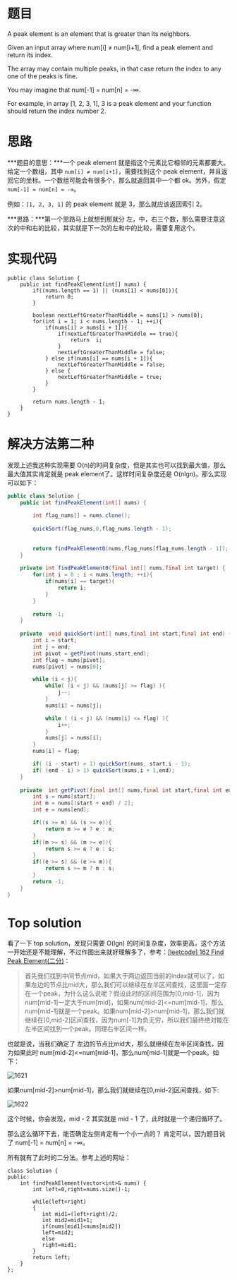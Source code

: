 # 题目

A peak element is an element that is greater than its neighbors.

Given an input array where num[i] ≠ num[i+1], find a peak element and return its index.

The array may contain multiple peaks, in that case return the index to any one of the peaks is fine.

You may imagine that num[-1] = num[n] = -∞.

For example, in array [1, 2, 3, 1], 3 is a peak element and your function should return the index number 2.


# 思路

***题目的意思：***一个 peak element 就是指这个元素比它相邻的元素都要大。给定一个数组，其中 `num[i] ≠ num[i+1]`，需要找到这个 peak element，并且返回它的坐标。一个数组可能会有很多个，那么就返回其中一个都 ok。另外，假定 ` num[-1] = num[n] = -∞`。

例如：`[1, 2, 3, 1]` 的 peak element 就是 3，那么就应该返回索引 2。

***思路：***第一个思路马上就想到那就分 左，中，右三个数，那么需要注意这次的中和右的比较，其实就是下一次的左和中的比较，需要复用这个。

# 实现代码

```
public class Solution {
    public int findPeakElement(int[] nums) {
        if((nums.length == 1) || (nums[1] < nums[0])){
            return 0;
        }

        boolean nextLeftGreaterThanMiddle = nums[1] > nums[0];
        for(int i = 1; i < nums.length - 1; ++i){
            if(nums[i] > nums[i + 1]){
                if(nextLeftGreaterThanMiddle == true){
                    return  i;
                }
                nextLeftGreaterThanMiddle = false;
            } else if(nums[i] == nums[i + 1]){
                nextLeftGreaterThanMiddle = false;
            } else {
                nextLeftGreaterThanMiddle = true;
            }
        }

        return nums.length - 1;
    }
}
```

# 解决方法第二种

发现上述我这种实现需要 O(n)的时间复杂度，但是其实也可以找到最大值，那么最大值其实肯定就是 peak element了。这样时间复杂度还是 O(nlgn)。那么实现可以如下：

```java
public class Solution {
    public int findPeakElement(int[] nums) {
        
        int flag_nums[] = nums.clone();
        
        quickSort(flag_nums,0,flag_nums.length - 1);
        
        
        return findPeakElement0(nums,flag_nums[flag_nums.length - 1]);
    }
    
    private int findPeakElement0(final int[] nums,final int target) {
        for(int i = 0 ; i < nums.length; ++i){
            if(nums[i] == target){
                return i;
            }
        }
        
        return -1;
    }
    
    private  void quickSort(int[] nums,final int start,final int end) {
        int i = start;
        int j = end;
        int pivot = getPivot(nums,start,end);
        int flag = nums[pivot];
        nums[pivot] = nums[0];

        while (i < j){
            while( (i < j) && (nums[j] >= flag) ){
                j--;
            }
            nums[i] = nums[j];

            while ( (i < j) && (nums[i] <= flag) ){
                i++;
            }
            nums[j] = nums[i];
        }
        nums[i] = flag;

        if( (i - start) > 1) quickSort(nums, start,i - 1);
        if( (end - i) > 1) quickSort(nums,i + 1,end);
    }
    
    private  int getPivot(final int[] nums,final int start,final int end) {
        int s = nums[start];
        int m = nums[(start + end) / 2];
        int e = nums[end];

        if((s >= m) && (s >= e)){
            return m >= e ? e : m;
        }
        if((m >= s) && (m >= e)){
            return s >= e ? e : s;
        }
        if((e >= s) && (e >= m)){
            return s >= m ? m : s;
        }
        return -1;
    }
}
```

# Top solution

看了一下 top solution，发现只需要 O(lgn) 的时间复杂度，效率更高。这个方法一开始还是不能理解，不过作图出来就好理解多了，参考：[[leetcode] 162 Find Peak Element(二分)](http://blog.csdn.net/nk_test/article/details/49926229)：

> 首先我们找到中间节点mid，如果大于两边返回当前的index就可以了，如果左边的节点比mid大，那么我们可以继续在左半区间查找，这里面一定存在一个peak，为什么这么说呢？假设此时的区间范围为[0,mid-1]，因为num[mid-1]一定大于num[mid]，如果num[mid-2]<=num[mid-1]，那么num[mid-1]就是一个peak。如果num[mid-2]>num[mid-1]，那么我们就继续在[0,mid-2]区间查找，因为num[-1]为负无穷，所以我们最终绝对能在左半区间找到一个peak。同理右半区间一样。

也就是说，当我们确定了 左边的节点比mid大，那么就继续在左半区间查找，因为如果此时 num[mid-2]<=num[mid-1]，那么num[mid-1]就是一个peak。如下：

![1621](http://7xrzlm.com1.z0.glb.clouddn.com/1621.png?imageMogr2/thumbnail/!35p)

如果num[mid-2]>num[mid-1]，那么我们就继续在[0,mid-2]区间查找，如下:

![1622](http://7xrzlm.com1.z0.glb.clouddn.com/1622.png?imageMogr2/thumbnail/!35p)

这个时候，你会发现，mid - 2 其实就是 mid - 1 了，此时就是一个递归循环了。

那么这么循环下去，能否确定左侧肯定有一个小一点的？ 肯定可以，因为题目说了 num[-1] = num[n] = -∞。

所有就有了此时的二分法。参考上述的网址：

```
class Solution {  
public:  
    int findPeakElement(vector<int>& nums) {  
        int left=0,right=nums.size()-1;  
          
        while(left<right)  
        {  
           int mid1=(left+right)/2;  
           int mid2=mid1+1;  
           if(nums[mid1]<nums[mid2])  
           left=mid2;  
           else  
           right=mid1;  
        }   
        return left;  
    }  
};  
```





